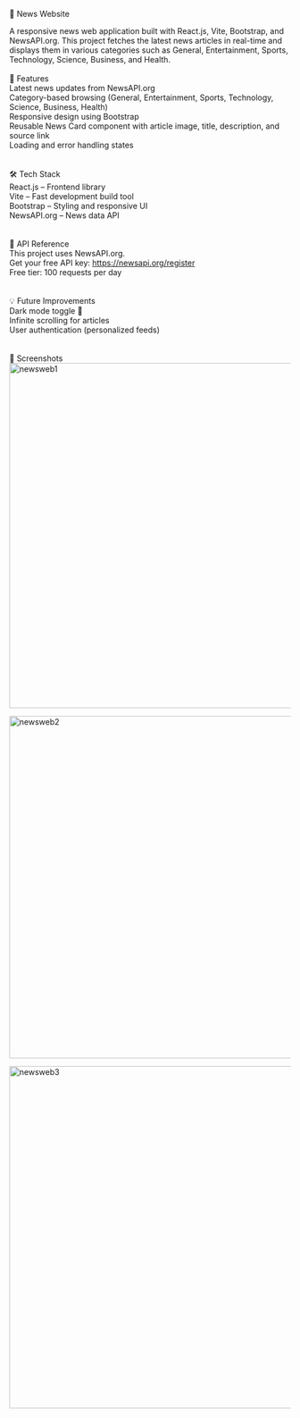📰 News Website

A responsive news web application built with React.js, Vite, Bootstrap, and NewsAPI.org.
This project fetches the latest news articles in real-time and displays them in various categories such as General, Entertainment, Sports, Technology, Science, Business, and Health.
<br/><br/>
🚀 Features<br/>
Latest news updates from NewsAPI.org<br/>
Category-based browsing (General, Entertainment, Sports, Technology, Science, Business, Health)<br/>
Responsive design using Bootstrap<br/>
Reusable News Card component with article image, title, description, and source link<br/>
Loading and error handling states<br/>
<br/><br/>
🛠️ Tech Stack<br/>
React.js – Frontend library<br/>
Vite – Fast development build tool<br/>
Bootstrap – Styling and responsive UI<br/>
NewsAPI.org – News data API<br/>
<br/><br/>
🔑 API Reference<br/>
This project uses NewsAPI.org.<br/>
Get your free API key: https://newsapi.org/register<br/>
Free tier: 100 requests per day<br/>
<br/><br/>
💡 Future Improvements<br/>
Dark mode toggle 🌙  <br/>
Infinite scrolling for articles<br/>
User authentication (personalized feeds)<br/>
<br/><br/>
📸 Screenshots<br/>
<img width="1350" height="618" alt="newsweb1" src="https://github.com/user-attachments/assets/a3d23b49-c925-45f9-a5da-4fd2dca1b2e0" /><br/>

<img width="1356" height="613" alt="newsweb2" src="https://github.com/user-attachments/assets/a00345aa-57ef-406b-a97a-1e58f30d1d8f" /><br/>

<img width="1352" height="613" alt="newsweb3" src="https://github.com/user-attachments/assets/a7cb72e0-a8b4-49b9-8a33-e41fc25840ae" /><br/>


